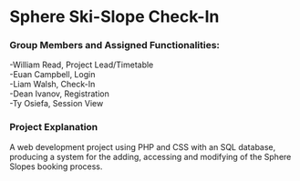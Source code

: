 # Sphere Ski-Slope Check-In



### Group Members and Assigned Functionalities:
-William Read, Project Lead/Timetable  
-Euan Campbell, Login  
-Liam Walsh, Check-In  
-Dean Ivanov, Registration  
-Ty Osiefa, Session View  

### Project Explanation
A web development project using PHP and CSS with an SQL database, producing a system for the adding, accessing and modifying of the Sphere Slopes booking process.

